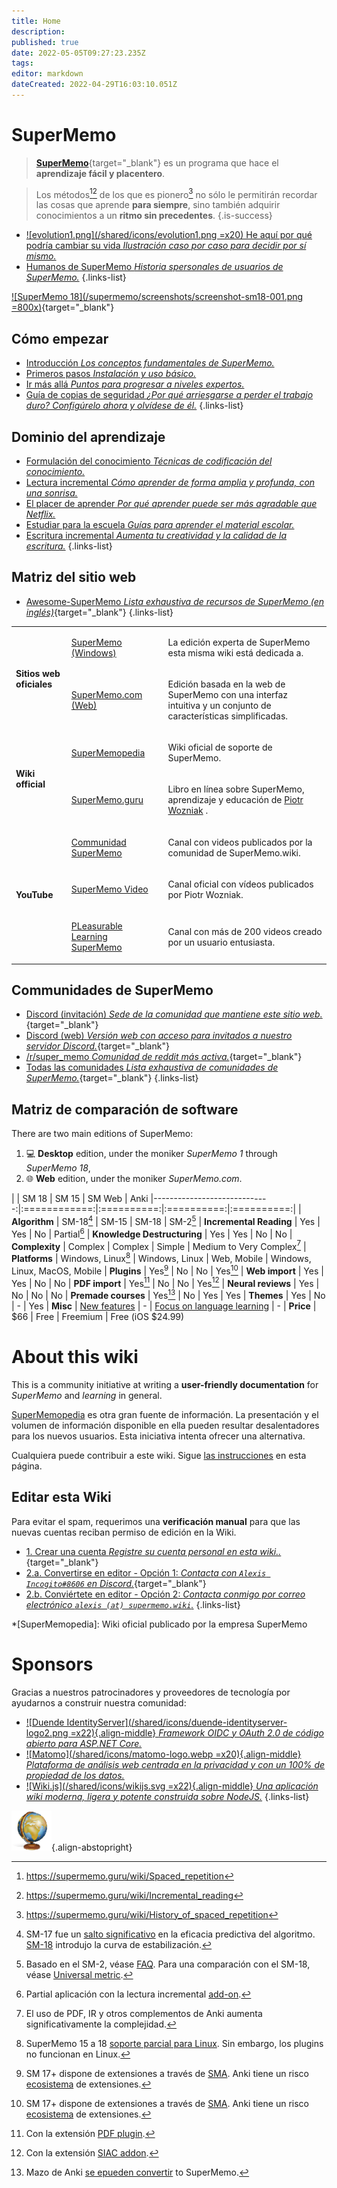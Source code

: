 ```yaml
---
title: Home
description: 
published: true
date: 2022-05-05T09:27:23.235Z
tags: 
editor: markdown
dateCreated: 2022-04-29T16:03:10.051Z
---
```


# SuperMemo

> [**SuperMemo**](https://super-memo.com/supermemo18.html){target="_blank"} es un programa que hace el **aprendizaje fácil y placentero**.

> Los métodos[^1][^2] de los que es pionero[^3] no sólo le permitirán recordar las cosas que aprende **para siempre**, sino también adquirir conocimientos a un **ritmo sin precedentes**.
{.is-success}

- [![evolution1.png](/shared/icons/evolution1.png =x20) He aquí por qué podría cambiar su vida *Ilustración caso por caso para decidir por sí mismo.*](/supermemo#why-can-supermemo-change-your-life)
- [<span style="color: #666;" class="mdi mdi-mother-heart mr-1"></span> Humanos de SuperMemo *Historia spersonales de usuarios de SuperMemo.*](/supermemo/humans-of-supermemo)
{.links-list}

[![SuperMemo 18](/supermemo/screenshots/screenshot-sm18-001.png =800x)](/supermemo/screenshots/screenshot-sm18-001.png){target="_blank"}

## Cómo empezar

- [<span style="color: #666;" class="mdi mdi-head-snowflake mr-1"></span> Introducción *Los conceptos fundamentales de SuperMemo.*](/supermemo)
- [<span style="color: #666;" class="mdi mdi-numeric mr-1"></span> Primeros pasos *Instalación y uso básico.*](/supermemo/first-steps)
- [<span style="color: #666;" class="mdi mdi-road-variant mr-1"></span> Ir más allá *Puntos para progresar a niveles expertos.*](/supermemo/going-further)
- [<span style="color: #666;" class="mdi mdi-shield-alert-outline mr-1"></span> Guía de copias de seguridad *¿Por qué arriesgarse a perder el trabajo duro? Configúrelo ahora y olvídese de él.*](/supermemo/backup-guide)
{.links-list}

## Dominio del aprendizaje

- [<span style="color: #666;" class="mdi mdi-text-box-check mr-1"></span> Formulación del conocimiento *Técnicas de codificación del conocimiento.*](/learning/knowledge-formulation)
- [<span style="color: #666;" class="mdi mdi-book-open-page-variant-outline mr-1"></span> Lectura incremental *Cómo aprender de forma amplia y profunda, con una sonrisa.*](/learning/incremental-reading)
- [<span style="color: #666;" class="mdi mdi-emoticon mr-1"></span> El placer de aprender *Por qué aprender puede ser más agradable que Netflix.*](/learning/pleasure-of-learning)
- [<span style="color: #666;" class="mdi mdi-school-outline mr-1"></span> Estudiar para la escuela *Guías para aprender el material escolar.*](/learning/school)
- [<span style="color: #666;" class="mdi mdi-fountain-pen-tip mr-1"></span>  Escritura incremental *Aumenta tu creatividad y la calidad de la escritura.*](/learning/incremental-writing)
{.links-list}

## Matriz del sitio web

- [<span style="color: black;" class="mdi mdi-github mr-1"></span> Awesome-SuperMemo *Lista exhaustiva de recursos de SuperMemo (en inglés)*](https://github.com/supermemo/awesome-supermemo){target="_blank"}
{.links-list}

<table>
  <tbody>
    <tr>
      <td rowspan="2">
        <p>
          <strong>Sitios web oficiales</strong>
        </p>
      </td>
      <td>
        <p>
          <a target="_blank" href="https://super-memo.com/">SuperMemo (Windows)</a>
        </p>
      </td>
      <td>
        <p>La edición experta de SuperMemo esta misma wiki está dedicada a.</p>
      </td>
    </tr>
    <tr>
      <td>
        <p>
          <a target="_blank" href="http://supermemo.com/">SuperMemo.com (Web)</a>
        </p>
      </td>
      <td>
        <p>Edición basada en la web de SuperMemo con una interfaz intuitiva y un conjunto de características simplificadas.</p>
      </td>
    </tr>
    <tr>
      <td rowspan="2">
        <p>
          <strong>Wiki official</strong>
        </p>
      </td>
      <td>
        <p>
          <a target="_blank" href="http://supermemopedia.com/">SuperMemopedia</a>
        </p>
      </td>
      <td>
        <p>Wiki oficial de soporte de SuperMemo.</p>
      </td>
    </tr>
    <tr>
      <td>
        <p>
          <a target="_blank" href="http://supermemo.guru/">SuperMemo.guru</a>
        </p>
      </td>
      <td>
        <p>Libro en línea sobre SuperMemo, aprendizaje y educación de <a target="blank" href="/supermemo/piotr-wozniak">Piotr Wozniak</a> .</p>
      </td>
    </tr>
    <tr>
      <td rowspan="3">
        <p>
          <strong>YouTube</strong>
        </p>
      </td>
      <td>
        <p>
          <a target="_blank" href="https://youtube.com/c/SuperMemoWiki">Communidad SuperMemo</a>
        </p>
      </td>
      <td>
        <p>Canal con videos publicados por la comunidad de SuperMemo.wiki.</p>
      </td>
    </tr>
    <tr>
      <td>
        <p>
          <a target="_blank" href="https://www.youtube.com/channel/UCqmYtieCc3liSTYxLwk_MLw">SuperMemo Video</a>
        </p>
      </td>
      <td>
        <p>Canal oficial con vídeos publicados por Piotr Wozniak.</p>
      </td>
    </tr>
        <tr>
      <td>
        <p>
          <a target="_blank" href="https://www.youtube.com/channel/UCus-Fyf-I-Le1vS4tfZ_GlA">PLeasurable Learning SuperMemo</a>
        </p>
      </td>
      <td>
        <p>Canal con más de 200 videos creado por un usuario entusiasta.</p>
      </td>
    </tr>
  </tbody>
</table>

## Communidades de SuperMemo

- [<span class="mdi mdi-discord mr-1"></span> Discord (invitación) *Sede de la comunidad que mantiene este sitio web.*](https://discord.gg/vUQhqCT){target="_blank"}
- [<span class="mdi mdi-discord mr-1"></span> Discord (web) *Versión web con acceso para invitados a nuestro servidor Discord.*](https://chat.supermemo.wiki/){target="_blank"}
- [<span style="color: #FF4500;" class="mdi mdi-reddit mr-1"></span> /r/super_memo *Comunidad de reddit más activa.*](https://www.reddit.com/r/super_memo/){target="_blank"}
- [<span style="color: #444;" class="mdi mdi-account-group mr-1"></span> Todas las comunidades *Lista exhaustiva de comunidades de SuperMemo.*](/communities){target="_blank"}
{.links-list}

## Matriz de comparación de software

There are two main editions of SuperMemo:
1. :computer: **Desktop** edition, under the moniker *SuperMemo 1* through *SuperMemo 18*,
2. :globe_with_meridians: **Web** edition, under the moniker *<span>SuperMemo</span>.com*.

|                              | SM 18        | SM 15      | SM Web     | Anki
|-----------------------------:|:============:|:==========:|:==========:|:==========:|
| **Algorithm**               | SM-18[^100]   | SM-15      | SM-18      | SM-2[^101]
| **Incremental Reading**     | Yes           | Yes        | No         | Partial[^102]
| **Knowledge Destructuring** | Yes           | Yes        | No         | No
| **Complexity**              | Complex       | Complex    | Simple     | Medium to Very Complex[^108]
| **Platforms**               | Windows, Linux[^103] | Windows, Linux | Web, Mobile | Windows, Linux, MacOS, Mobile
| **Plugins**                 | Yes[^104]     | No         | No         | Yes[^104]
| **Web import**              | Yes           | Yes        | No         | No
| **PDF import**              | Yes[^105]     | No         | No         | Yes[^106]
| **Neural reviews**          | Yes           | No         | No         | No
| **Premade courses**         | Yes[^107]     | No         | Yes        | Yes
| **Themes**                  | Yes           | No         | -          | Yes
| **Misc**                    | [New features](https://super-memory.com/help/new.htm) | -          | [Focus on language learning](https://www.supermemo.com/en/catalog) | -
| **Price**                   | $66           | Free       | Freemium   | Free (iOS $24.99)


<!--
# Other wiki languages

- [🇪🇸 &nbsp; Spanish *Read this wiki in Spanish.*](/es/)
{.links-list}
-->

# About this wiki

This is a community initiative at writing a **user-friendly documentation** for *SuperMemo* and *learning* in general.

[SuperMemopedia](https://supermemopedia.com/) es otra gran fuente de información. La presentación y el volumen de información disponible en ella pueden resultar desalentadores para los nuevos usuarios. Esta iniciativa intenta ofrecer una alternativa.

Cualquiera puede contribuir a este wiki. Sigue [las instrucciones](#editing-this-wiki) en esta página.

## Editar esta Wiki

Para evitar el spam, requerimos una **verificación manual** para que las nuevas cuentas reciban permiso de edición en la Wiki.

- [1. Crear una cuenta *Registre su cuenta personal en esta wiki..*](//supermemo.wiki/login){target="_blank"}
- [2.a. Convertirse en editor - Opción 1: *Contacta con `Alexis Incogito#8606` en Discord.*](https://discord.gg/vUQhqCT){target="_blank"}
- [2.b. Conviértete en editor - Opción 2: *Contacta conmigo por correo electrónico `alexis (at) supermemo.wiki`.*](mailto:alexis%20(add%20an%20arobase%20here)%20supermemo.wiki?subject=[SuperMemo.wiki]%20I%20would%20like%20to%20become%20an%20editor&body=Hello,%0D%0A%0D%0APlease%20add%20me%20to%20the%20editor%20group,%20my%20wiki%20email%20account%20is...%0D%0A%0D%0AThanks!%0D%0AP.S.%20SuperMemo%20is%20amazing.)
{.links-list}

*[SuperMemopedia]: Wiki oficial publicado por la empresa SuperMemo

# Sponsors

Gracias a nuestros patrocinadores y proveedores de tecnología por ayudarnos a construir nuestra comunidad:

- [![Duende IdentityServer](/shared/icons/duende-identityserver-logo2.png =x22){.align-middle} *Framework OIDC y OAuth 2.0 de código abierto para ASP.NET Core.*](https://duendesoftware.com/products/identityserver)
- [![Matomo](/shared/icons/matomo-logo.webp =x20){.align-middle} *Plataforma de análisis web centrada en la privacidad y con un 100% de propiedad de los datos.*](https://matomo.org/)
- [![Wiki.js](/shared/icons/wikijs.svg =x22){.align-middle} *Una aplicación wiki moderna, ligera y potente construida sobre NodeJS.*](https://wiki.js.org)
{.links-list}

[^1]: https://supermemo.guru/wiki/Spaced_repetition
[^2]: https://supermemo.guru/wiki/Incremental_reading
[^3]: https://supermemo.guru/wiki/History_of_spaced_repetition

[^100]: SM-17 fue un [salto significativo](https://supermemopedia.com/wiki/Is_Algorithm_SM-17_much_better_than_Algorithm_SM-15%3F) en la eficacia predictiva del algoritmo. [SM-18](https://supermemo.guru/wiki/Algorithm_SM-18) introdujo la curva de estabilización.
[^101]: Basado en el SM-2, véase [FAQ](https://faqs.ankiweb.net/what-spaced-repetition-algorithm.html). Para una comparación con el SM-18, véase [Universal metric](https://supermemo.guru/wiki/Universal_metric_for_cross-comparison_of_spaced_repetition_algorithms#Algorithmic_contest:_SuperMemo_2_vs._SuperMemo_17).
[^102]: Partial aplicación con la lectura incremental [add-on](https://ankiweb.net/shared/info/935264945).
[^103]: SuperMemo 15 a 18 [soporte parcial para Linux](http://supermemopedia.com/wiki/SuperMemo_for_Linux). Sin embargo, los plugins no funcionan en Linux.
[^104]: SM 17+ dispone de extensiones a través de [SMA](https://sma.supermemo.wiki/). Anki tiene un risco [ecosistema](https://ankiweb.net/shared/addons/) de extensiones.
[^105]: Con la extensión [PDF plugin](https://github.com/supermemo/SuperMemoAssistant.Plugins.PDF/).
[^106]: Con la extensión [SIAC addon](https://ankiweb.net/shared/info/1781298089).
[^107]: Mazo de Anki [se epueden convertir](https://www.youtube.com/watch?v=j6dmQHMGTJs) to SuperMemo.
[^108]: El uso de PDF, IR y otros complementos de Anki aumenta significativamente la complejidad.

![SuperMemo.wiki](/supermemo-64.png){.align-abstopright}